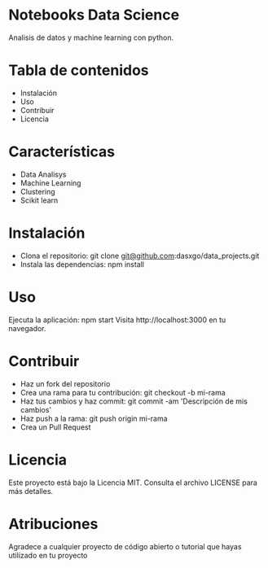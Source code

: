 # **Notebooks Data Science**

Analisis de datos y machine learning con python. 

# **Tabla de contenidos**

- Instalación
- Uso
- Contribuir
- Licencia

# **Características**

- Data Analisys
- Machine Learning
- Clustering
- Scikit learn

# **Instalación**

- Clona el repositorio: git clone git@github.com:dasxgo/data_projects.git
- Instala las dependencias: npm install

# **Uso**
Ejecuta la aplicación: npm start
Visita http://localhost:3000 en tu navegador.

# **Contribuir**

- Haz un fork del repositorio
- Crea una rama para tu contribución: git checkout -b mi-rama
- Haz tus cambios y haz commit: git commit -am 'Descripción de mis cambios'
- Haz push a la rama: git push origin mi-rama
- Crea un Pull Request


# **Licencia** 

Este proyecto está bajo la Licencia MIT. Consulta el archivo LICENSE para más detalles.

# **Atribuciones**
Agradece a cualquier proyecto de código abierto o tutorial que hayas utilizado en tu proyecto


